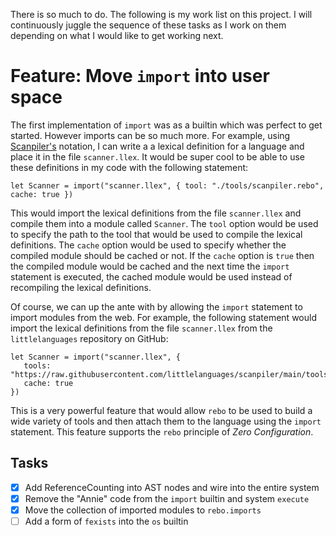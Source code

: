 There is so much to do.  The following is my work list on this project.  I will continuously juggle the sequence of these tasks as I work on them depending on what I would like to get working next.

# Feature: Move `import` into user space

The first implementation of `import` was as a builtin which was perfect to get started.  However imports can be so much more.  For example, using [Scanpiler's](https://github.com/littlelanguages/scanpiler) notation, I can write a a lexical definition for a language and place it in the file `scanner.llex`.  It would be super cool to be able to use these definitions in my code with the following statement:

```rebo
let Scanner = import("scanner.llex", { tool: "./tools/scanpiler.rebo", cache: true })
```

This would import the lexical definitions from the file `scanner.llex` and compile them into a module called `Scanner`.  The `tool` option would be used to specify the path to the tool that would be used to compile the lexical definitions.  The `cache` option would be used to specify whether the compiled module should be cached or not.  If the `cache` option is `true` then the compiled module would be cached and the next time the `import` statement is executed, the cached module would be used instead of recompiling the lexical definitions.

Of course, we can up the ante with by allowing the `import` statement to import modules from the web.  For example, the following statement would import the lexical definitions from the file `scanner.llex` from the `littlelanguages` repository on GitHub:

```rebo
let Scanner = import("scanner.llex", { 
   tools: "https://raw.githubusercontent.com/littlelanguages/scanpiler/main/tools/scanpiler.rebo", 
   cache: true 
})
```

This is a very powerful feature that would allow `rebo` to be used to build a wide variety of tools and then attach them to the language using the `import` statement.  This feature supports the `rebo` principle of *Zero Configuration*.

## Tasks

- [X] Add ReferenceCounting into AST nodes and wire into the entire system
- [X] Remove the "Annie" code from the `import` builtin and system `execute` 
- [X] Move the collection of imported modules to `rebo.imports`
- [ ] Add a form of `fexists` into the `os` builtin
